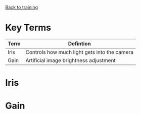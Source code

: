 <!-- TITLE: 104 - Iris / Gain -->
<!-- SUBTITLE: Light can be our best friend... or worst enemy -->

[Back to training](/video/training)
# Key Terms
| Term | Defintion |
| --- | --- |
| Iris | Controls how much light gets into the camera |
| Gain | Artificial image brightness adjustment |

# Iris
# Gain